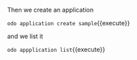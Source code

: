 Then we create an application

`odo application create sample`{{execute}}

and we list it

`odo appplication list`{{execute}}

